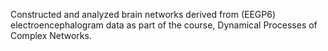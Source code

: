 Constructed and analyzed brain networks derived from (EEGP6) electroencephalogram data as part of the course, Dynamical Processes of Complex Networks.
